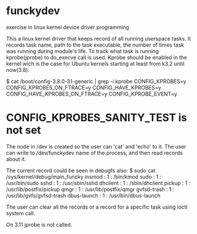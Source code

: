 funckydev
=========

exercise in linux kernel device driver programming

This a linux kernel driver that keeps record of all running userspace tasks.
It records task name, path to the task executable, the number of times task
was running during module's life.
To track what task is running kprobe(jprobe) to do_execve call is used.
Kprobe should be enabled in the kernel wich is the case for Ubuntu kernels
starting at least from k3.2 until now(3.8):

$ cat /boot/config-3.8.0-31-generic | grep -i kprobe
CONFIG_KPROBES=y
CONFIG_KPROBES_ON_FTRACE=y
CONFIG_HAVE_KPROBES=y
CONFIG_HAVE_KPROBES_ON_FTRACE=y
CONFIG_KPROBE_EVENT=y
# CONFIG_KPROBES_SANITY_TEST is not set

The node in /dev is created so the user can 'cat' and 'echo' to it.
The user can write to /dev/funckydev name of the process, and then
read records about it.

The current record could be seen in debugfs also:
$ sudo cat /sys/kernel/debug/main_funcky 
         insmod :  1 : /bin/kmod
           sudo :  1 : /usr/bin/sudo
           sshd :  1 : /usr/sbin/sshd
       dhclient :  1 : /sbin/dhclient
         pickup :  1 : /usr/lib/postfix/pickup
           qmgr :  1 : /usr/lib/postfix/qmgr
    gvfsd-trash :  1 : /usr/lib/gvfs/gvfsd-trash
    dbus-launch :  1 : /usr/bin/dbus-launch

The user can clear all the records or a record for a specific task using
ioctl system call.

On 3.11 jprobe is not called.
